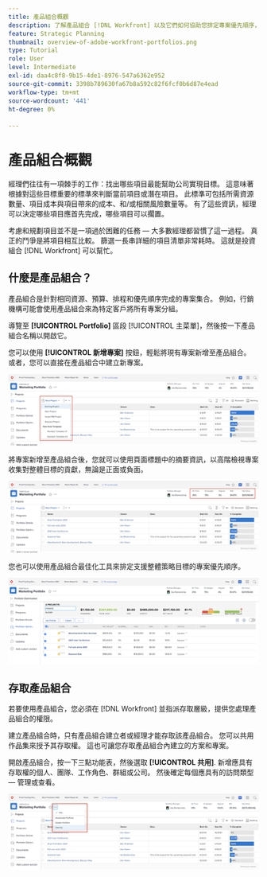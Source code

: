 ```yaml
---
title: 產品組合概觀
description: 了解產品組合 [!DNL Workfront] 以及它們如何協助您排定專案優先順序，並相互比較專案。
feature: Strategic Planning
thumbnail: overview-of-adobe-workfront-portfolios.png
type: Tutorial
role: User
level: Intermediate
exl-id: daa4c8f8-9b15-4de1-8976-547a6362e952
source-git-commit: 3398b789630fa67b8a592c82f6fcf0b6d87e4ead
workflow-type: tm+mt
source-wordcount: '441'
ht-degree: 0%

---
```


# 產品組合概觀

經理們往往有一項棘手的工作：找出哪些項目最能幫助公司實現目標。 這意味著根據對這些目標重要的標準來判斷當前項目或潛在項目。 此標準可包括所需資源數量、項目成本與項目帶來的成本、和/或相關風險數量等。 有了這些資訊，經理可以決定哪些項目應首先完成，哪些項目可以擱置。

考慮和規劃項目並不是一項過於困難的任務 — 大多數經理都習慣了這一過程。 真正的鬥爭是將項目相互比較。 篩選一長串詳細的項目清單非常耗時。 這就是投資組合 [!DNL  Workfront] 可以幫忙。

## 什麼是產品組合？

產品組合是針對相同資源、預算、排程和優先順序完成的專案集合。 例如，行銷機構可能會使用產品組合來為特定客戶將所有專案分組。

導覽至 **[!UICONTROL Portfolio]** 區段 [!UICONTROL 主菜單]，然後按一下產品組合名稱以開啟它。

您可以使用 **[!UICONTROL 新增專案]** 按鈕，輕鬆將現有專案新增至產品組合。 或者，您可以直接在產品組合中建立新專案。

![的下拉式功能表影像 [!UICONTROL 新增專案] 按鈕](assets/01-portfolio-management3.png)

將專案新增至產品組合後，您就可以使用頁面標題中的摘要資訊，以高階檢視專案收集對整體目標的貢獻，無論是正面或負面。

![頁首中產品組合摘要資訊的影像](assets/02-portfolio-management1.png)

您也可以使用產品組合最佳化工具來排定支援整體策略目標的專案優先順序。

![在產品組合中排定項目優先順序的影像](assets/03-portfolio-management2.png)

## 存取產品組合

若要使用產品組合，您必須在 [!DNL Workfront] 並指派存取層級，提供您處理產品組合的權限。

建立產品組合時，只有產品組合建立者或經理才能存取該產品組合。 您可以共用作品集來授予其存取權。 這也可讓您存取產品組合內建立的方案和專案。

開啟產品組合，按一下三點功能表，然後選取 **[!UICONTROL 共用]**. 新增應具有存取權的個人、團隊、工作角色、群組或公司。 然後確定每個應具有的訪問類型 — 管理或查看。

![的影像 [!UICONTROL 共用] 選項 [!DNL Workfront] 作品集](assets/04-portfolio-management11.png)

<!--
Pro-tips graphic
If a user can’t access a specific portfolio, make sure it’s shared with them. The Workfront access level determines that a user can access portfolios in general, but sharing makes sure they can see specific portfolios. 
-->

<!--
Learn more graphic and links to documentation articles
* Portfolio overview   
* Create a portfolio 
* Create and manage portfolios 
* Navigate within a portfolio 
* Share a portfolio   
-->
